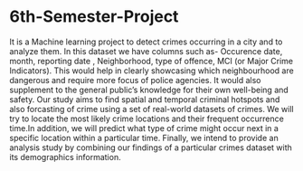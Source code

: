 # 6th-Semester-Project
It is a Machine learning project to detect crimes occurring in a city and to analyze them. In this dataset we have columns such as- Occurence date, month, reporting
date , Neighborhood, type of offence, MCI (or Major Crime Indicators). This would help in clearly showcasing which neighbourhood are dangerous and require more focus of police agencies. It would also supplement to the general public’s knowledge for their own well-being and safety. Our study aims to find spatial and temporal criminal hotspots and also forcasting of crime using a set of real-world datasets of crimes. We will try to locate the most likely crime locations and their frequent occurrence time.In addition, we will predict what type of crime might occur next in a specific location within a particular time. Finally, we intend to provide an analysis study by combining our findings of a particular crimes dataset with its demographics information.

